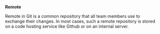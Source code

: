 **Remote**

Remote in Git is a common repository that all team members use to exchange their changes. 
In most cases, such a remote repository is stored on a code hosting service like Github or on an internal server. 
